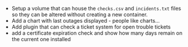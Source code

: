 * Setup a volume that can house the `checks.csv` and `incidents.txt` files so they can be altered without creating a new container. 
* Add a chart with last outages displayed - people like charts...
* Add plugin that can check a ticket system for open trouble tickets
* add a certificate expiration check and show how many days remain on the current one installed